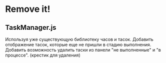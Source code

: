 # Remove it!
TaskManager.js
-------------
Используя уже существующую библиотеку часов и тасок.
Добавить отображение тасок, которые еще не пришли в стадию выполнения.
Добавить возможность удалить таски из панели "не выполненные" и "в процессе". (крестик для удаления)
